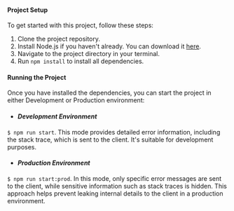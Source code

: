 #### Project Setup
To get started with this project, follow these steps:
1. Clone the project repository.
2. Install Node.js if you haven't already. You can download it [here](https://nodejs.org/en).
3. Navigate to the project directory in your terminal.
4. Run `npm install` to install all dependencies.

#### Running the Project
Once you have installed the dependencies, you can start the project in either Development or Production environment:

- #### *Development Environment* 
`$ npm run start`.
This mode provides detailed error information, including the stack trace, which is sent to the client. It's suitable for development purposes.

- #### *Production Environment*
`$ npm run start:prod`.
In this mode, only specific error messages are sent to the client, while sensitive information such as stack traces is hidden. This approach helps prevent leaking internal details to the client in a production environment.
